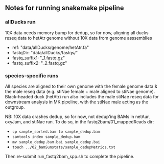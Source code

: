 ## Notes for running snakemake pipeline ##

### allDucks run ###
10X data needs memory bump for dedup, so for now, aligning all ducks reseq data to hetAtr genome without 10X data from genome asssemblies
- ref: "data/allDucks/genome/hetAtr.fa"
- fastqDir: "data/allDucks/fastqs/" 
- fastq_suffix1: "_1.fastq.gz"
- fastq_suffix2: "_2.fastq.gz"

### species-specific runs ###
All species are aligned to their own genome with the female genome data & the male reseq data (e.g. stiNae female + male aligned to stiNae genome). Black-headed duck (hetAtr) run also includes the male stiNae reseq data for downstream analysis in MK pipeline, with the stiNae male acting as the outgroup.  

NB: 10X data crashes dedup, so for now, not dedup'ing BAMs in netAur, oxyJam, and stiNae run. To do so, in the fastq2bam/01_mappedReads dir:  
- ```cp sample_sorted.bam to sample_dedup.bam```  
- ```samtools index sample_dedup.bam```  
- ```mv sample_dedup.bam.bai sample_dedup.bai```  
- ```touch ../02_bamSumstats/sample_dedupMetrics.txt```  

Then re-submit run_fastq2bam_spp.sh to complete the pipeline.
